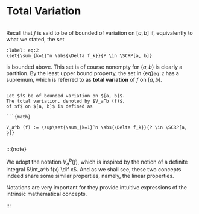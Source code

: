 # Total Variation
```{index} total variation
```

Recall that $f$ is said to be of bounded of variation
on $[a, b]$ if, equivalently to what we stated, the set

```{math}
:label: eq:2
\set{\sum_{k=1}^n \abs{\Delta f_k}}{P \in \SCRP[a, b]}
```

is bounded above.
This set is of course nonempty for $\{a, b\}$ is clearly a partition.
By the least upper bound property,
the set in {eq}`eq:2` has a supremum, which is referred to as
**total variation**  of $f$ on $[a, b]$.


````{prf:definition} 

Let $f$ be of bounded variation on $[a, b]$.
The total variation, denoted by $V_a^b (f)$,
of $f$ on $[a, b]$ is defined as

```{math}

V_a^b (f) := \sup\set{\sum_{k=1}^n \abs{\Delta f_k}}{P \in \SCRP[a, b]}
```

````

:::{note}

We adopt the notation $V_a^b(f)$,
which is inspired by the notion of
a definite integral $\int_a^b f(x) \dif x$.
And as we shall see,
these two concepts indeed share some similar properties, namely,
the linear properties.

Notations are very important for they provide intuitive expressions
of the intrinsic mathematical concepts.

:::